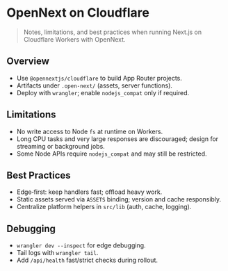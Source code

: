# OpenNext on Cloudflare

> Notes, limitations, and best practices when running Next.js on Cloudflare Workers with OpenNext.

## Overview
- Use `@opennextjs/cloudflare` to build App Router projects.
- Artifacts under `.open-next/` (assets, server functions).
- Deploy with `wrangler`; enable `nodejs_compat` only if required.

## Limitations
- No write access to Node `fs` at runtime on Workers.
- Long CPU tasks and very large responses are discouraged; design for streaming or background jobs.
- Some Node APIs require `nodejs_compat` and may still be restricted.

## Best Practices
- Edge‑first: keep handlers fast; offload heavy work.
- Static assets served via `ASSETS` binding; version and cache responsibly.
- Centralize platform helpers in `src/lib` (auth, cache, logging).

## Debugging
- `wrangler dev --inspect` for edge debugging.
- Tail logs with `wrangler tail`.
- Add `/api/health` fast/strict checks during rollout.

